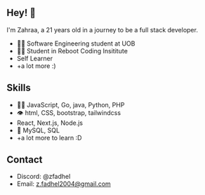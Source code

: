 ## Hey! 👋
I'm Zahraa, a 21 years old in a journey to be a full stack developer.

- 👨‍💻 Software Engineering student at UOB
- 👨‍💻 Student in Reboot Coding Insititute
- Self Learner
- +a lot more :)

## Skills
- 👨‍💻 JavaScript, Go, java, Python, PHP
- 👁️ html, CSS, bootstrap, tailwindcss
- React, Next.js, Node.js
- 💽 MySQL, SQL
- +a lot more to learn :D

## Contact
- Discord: @zfadhel
- Email: [z.fadhel2004@gmail.com](mailto:z.fadhel2004@gmail.com)
